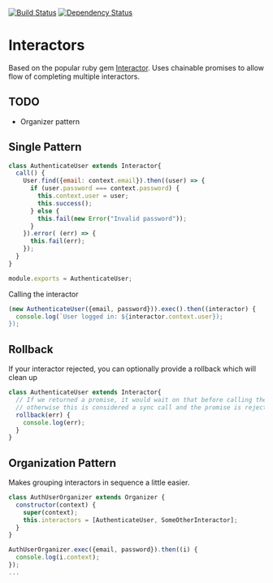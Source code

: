 [![Build Status](https://travis-ci.org/interlock/promise-interactor.svg?branch=master)](https://travis-ci.org/interlock/promise-interactor)
[![Dependency Status](https://david-dm.org/interlock/promise-interactor.svg)](https://david-dm.org/interlock/promise-interactor.svg)

# Interactors

Based on the popular ruby gem [Interactor](https://github.com/collectiveidea/interactor). Uses chainable promises to allow
flow of completing multiple interactors.


## TODO

- Organizer pattern

## Single Pattern

```js
class AuthenticateUser extends Interactor{
  call() {
    User.find({email: context.email}).then((user) => {
      if (user.password === context.password) {
        this.context.user = user;
        this.success();
      } else {
        this.fail(new Error("Invalid password"));
      }
    }).error( (err) => {
      this.fail(err);
    });
  }
}

module.exports = AuthenticateUser;
```

Calling the interactor

```js
(new AuthenticateUser({email, password})).exec().then((interactor) {
  console.log(`User logged in: ${interactor.context.user});
});

```

## Rollback

If your interactor rejected, you can optionally provide a rollback which will clean up

```js
class AuthenticateUser extends Interactor{
  // If we returned a promise, it would wait on that before calling the reject
  // otherwise this is considered a sync call and the promise is rejected immediately after
  rollback(err) {
    console.log(err);
  }
}
```

## Organization Pattern

Makes grouping interactors in sequence a little easier.

```js
class AuthUserOrganizer extends Organizer {
  constructor(context) {
    super(context);
    this.interactors = [AuthenticateUser, SomeOtherInteractor];
  }
}

AuthUserOrganizer.exec({email, password}).then((i) {
  console.log(i.context);
});
...
